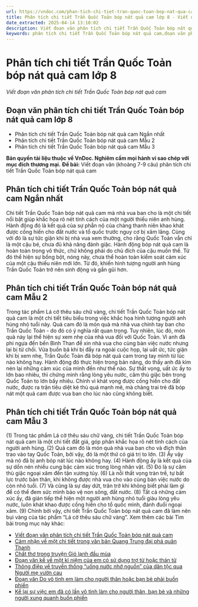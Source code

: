 ```yaml
---
url: https://vndoc.com/phan-tich-chi-tiet-tran-quoc-toan-bop-nat-qua-cam-lop-8-296454
title: Phân tích chi tiết Trần Quốc Toản bóp nát quả cam lớp 8 - Viết đoạn văn phân tích chi tiết Trần Quốc Toản bóp nát quả cam - VnDoc.com
date_extracted: 2025-04-14 13:10:02
description: Viết đoạn văn phân tích chi tiết Trần Quốc Toản bóp nát quả cam được biên soạn nhằm giúp các em HS đạt kết quả tốt trong quá trình làm bài tập và học tập môn Ngữ văn lớp 8.
keywords: phân tích chi tiết Trần Quốc Toản bóp nát quả cam,đoạn văn phân tích chi tiết Trần Quốc Toản bóp nát quả cam lớp 8,Trần Quốc Toản bóp nát quả cam,viết đoạn văn phân tích chi tiết Trần Quốc Toản bóp nát quả cam,đoạn văn phân tích chi tiết Trần Quốc Toản bóp nát quả cam,bóp nát quả cam,văn mẫu lớp 8,ngữ văn 8
---
```


# Phân tích chi tiết Trần Quốc Toản bóp nát quả cam lớp 8
 _Viết đoạn văn phân tích chi tiết Trần Quốc Toản bóp nát quả cam_
## **Đoạn văn phân tích chi tiết Trần Quốc Toản bóp nát quả cam lớp 8**
  * Phân tích chi tiết Trần Quốc Toản bóp nát quả cam Ngắn nhất
  * Phân tích chi tiết Trần Quốc Toản bóp nát quả cam Mẫu 2
  * Phân tích chi tiết Trần Quốc Toản bóp nát quả cam Mẫu 3

**Bản quyền tài liệu thuộc về VnDoc. Nghiêm cấm mọi hành vi sao chép với mục đích thương mại.**
**Đề bài:** Viết đoạn văn \(khoảng 7-9 câu\) phân tích chi tiết Trần Quốc Toản bóp nát quả cam
## **Phân tích chi tiết Trần Quốc Toản bóp nát quả cam Ngắn nhất**
Chi tiết Trần Quốc Toản bóp nát quả cam mà nhà vua ban cho là một chi tiết nổi bật giúp khắc họa rõ nét tính cách của một người thiếu niên anh hùng. Hành động đó là kết quả của sự phẫn nộ của chàng thanh niên khao khát được cống hiến cho đất nước và tổ quốc trước nguy cơ bị xâm lăng. Cùng với đó là sự tức giận khi bị nhà vua xem thường, cho rằng Quốc Toản vẫn chỉ là một cậu bé, chưa đủ khả năng đánh giặc. Hành động bóp nát quả cam là hoàn toàn trong vô thức, chứ không phải do chủ đích của cậu muốn thế. Từ đó thể hiện sự bồng bột, nóng nảy, chưa thể hoàn toàn kiểm soát cảm xúc của một cậu thiếu niên mới lớn. Từ đó, khiến hình tượng người anh hùng Trần Quốc Toản trở nên sinh động và gần gũi hơn.
## **Phân tích chi tiết Trần Quốc Toản bóp nát quả cam Mẫu 2**
Trong tác phẩm Lá cờ thêu sáu chữ vàng, chi tiết Trần Quốc Toản bóp nát quả cam là một chi tiết tiêu biểu trong việc khắc họa hình tượng người anh hùng nhỏ tuổi này. Quả cam đó là món quà mà nhà vua chính tay ban cho Trần Quốc Toản - do đó có ý nghĩa rất quan trọng. Tuy nhiên, lúc đó, món quà này lại thể hiện sự xem nhẹ của nhà vua đối với Quốc Toản. Vì anh đã phi ngựa đến bến Bình Than để xin nhà vua cho cùng bàn việc nước nhưng lại bị từ chối. Vừa buồn bã khi bị đẩy ra ngoài cuộc họp, lại uất ức, tức giận khi bị xem nhẹ, Trần Quốc Toản đã bóp nát quả cam trong tay mình từ lúc nào không hay. Hành động đó thực hiện trong bản năng, do thấy anh đã kìm nén lại những cảm xúc của mình đến như thế nào. Sự thất vọng, uất ức ấy to lớn bao nhiêu, thì chứng minh rằng lòng yêu nước, căm thù giặc bên trong Quốc Toản to lớn bấy nhiêu. Chính vì khát vọng được cống hiến cho đất nước, được ra trận tiêu diệt kẻ thù quá mạnh mẽ, mà chàng trai trẻ đã bóp nát một quả cam được vua ban cho lúc nào cũng không biết.
## **Phân tích chi tiết Trần Quốc Toản bóp nát quả cam Mẫu 3**
\(1\) Trong tác phẩm Lá cờ thêu sáu chữ vàng, chi tiết Trần Quốc Toản bóp nát quả cam là một chi tiết đắt giá, góp phần khắc họa rõ nét tính cách của người anh hùng. \(2\) Quả cam đó là món quà nhà vua ban cho và đích thân trao vào tay Quốc Toản, bởi vậy, đó là một thứ có giá trị to lớn. \(3\) Ấy vậy mà nó đã bị anh bóp nát lúc nào không hay. \(4\) Hành động ấy là kết quả của sự dồn nén nhiều cung bậc cảm xúc trong lòng nhân vật. \(5\) Đó là sự căm thù giặc ngoại xâm đến tận xương tủy. \(6\) Là nỗi thất vọng tràn trề, tự bất lực trước bản thân, khi không được nhà vua cho vào cùng bàn việc nước do còn nhỏ tuổi. \(7\) Và cũng là sự day dứt, trăn trở khi không biết phải làm gì để có thể đem sức mình bảo vệ non sông, đất nước. \(8\) Tất cả những cảm xúc ấy, đã gián tiếp thể hiện một người anh hùng nhỏ tuổi giàu lòng yêu nước, luôn khát khao được cống hiến cho tổ quốc mình, đánh đuổi ngoại xâm. \(9\) Chính bởi vậy, chi tiết Trần Quốc Toản bóp nát quả cam đã làm nên bụi vàng của tác phẩm “Lá cờ thêu sáu chữ vàng”.
Xem thêm các bài Tìm bài trong mục này khác:
  * [Viết đoạn văn phân tích chi tiết Trần Quốc Toản bóp nát quả cam](</viet-doan-van-phan-tich-chi-tiet-tran-quoc-toan-bop-nat-qua-cam-328166>)
  * [Cảm nhận về một chi tiết trong văn bản Quang Trung đại phá quân Thanh](</cam-nhan-ve-mot-chi-tiet-trong-van-ban-quang-trung-dai-pha-quan-thanh-lop-8-296458>)
  * [Chất thơ trong truyện Gió lạnh đầu mùa](</chat-tho-trong-truyen-gio-lanh-dau-mua-khong-chi-hien-len-qua-cau-chu-hinh-anh-ma-toa-ra-tu-tam-hon-trong-sang-va-tam-long-thom-thao-cua-moi-nguoi-296459>)
  * [Đoạn văn kể về một kỉ niệm của em có sử dụng trợ từ hoặc thán từ](</doan-van-ke-ve-mot-ki-niem-cua-em-co-su-dung-tro-tu-hoac-than-tu-lop-8-296463>)
  * [Thông điệp về truyền thống “uống nước nhớ nguồn” của dân tộc qua Người mẹ vườn cau](</qua-truyen-ngan-nguoi-me-vuon-cau-tac-gia-muon-nhan-gui-den-nguoi-doc-thong-diep-ve-truyen-thong-uong-nuoc-nho-nguon-cua-dan-toc-296465>)
  * [Đoạn văn Do vô tình em làm cho người thân hoặc bạn bè phải buồn phiền](</da-co-lan-nao-do-vo-tinh-em-lam-cho-nguoi-than-hoac-ban-be-phai-buon-phien-chua-296467>)
  * [Kể lại sự việc em đã có lần vô tình làm cho người thân, bạn bè và những người xung quanh buồn phiền](</ke-lai-su-viec-em-da-co-lan-vo-tinh-lam-cho-nguoi-than-ban-be-va-nhung-nguoi-xung-quanh-buon-phien-296662>)

